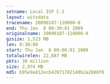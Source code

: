 ```yaml
---
setname: Local ISP C-I
layout: witsdata
tracename: 20090107-110000-0
end: Thu Jan  8 00:30:01 2009
originalname: 20090107-110000-0
gzsize: 1,523 MB
len: 0:30:00
start: Thu Jan  8 00:00:01 2009
totalwirelen: 22,687 MB
pkts: 38 million
size: 2,974 MB
md5: b95e9a812ecb42071782148b2a2888f0
---
```

